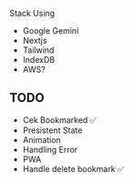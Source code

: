Stack Using

- Google Gemini
- Nextjs
- Tailwind
- IndexDB
- AWS?

## TODO

- Cek Bookmarked ✅
- Presistent State
- Animation
- Handling Error
- PWA
- Handle delete bookmark ✅
